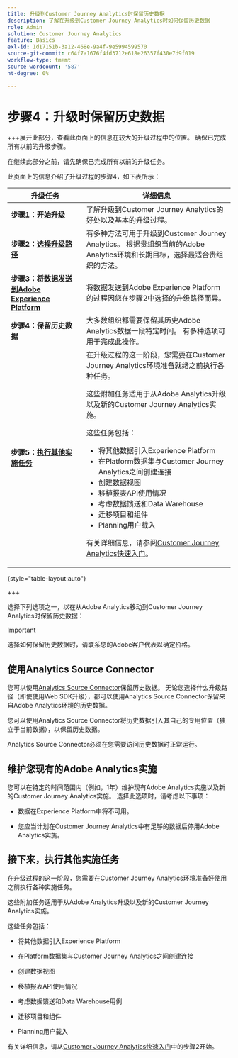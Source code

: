 ```yaml
---
title: 升级到Customer Journey Analytics时保留历史数据
description: 了解在升级到Customer Journey Analytics时如何保留历史数据
role: Admin
solution: Customer Journey Analytics
feature: Basics
exl-id: 1d17151b-3a12-468e-9a4f-9e5994599570
source-git-commit: c64f7a1676f4fd3712e618e26357f430e7d9f019
workflow-type: tm+mt
source-wordcount: '587'
ht-degree: 0%

---
```


# 步骤4：升级时保留历史数据

+++展开此部分，查看此页面上的信息在较大的升级过程中的位置。 确保已完成所有以前的升级步骤。

在继续此部分之前，请先确保已完成所有以前的升级任务。

此页面上的信息介绍了升级过程的步骤4，如下表所示：

| 升级任务 | 详细信息 |
|---------|----------|
| **步骤1：[开始升级](/help/getting-started/cja-upgrade/cja-upgrade-getstarted.md)** | 了解升级到Customer Journey Analytics的好处以及基本的升级过程。 |
| **步骤2：[选择升级路径](/help/getting-started/cja-upgrade/cja-upgrade-path.md)** | 有多种方法可用于升级到Customer Journey Analytics。 根据贵组织当前的Adobe Analytics环境和长期目标，选择最适合贵组织的方法。 |
| **步骤3：[将数据发送到Adobe Experience Platform](/help/getting-started/cja-upgrade/cja-upgrade-send-to-platform.md)** | 将数据发送到Adobe Experience Platform的过程因您在步骤2中选择的升级路径而异。 |
| <span class="preview">**步骤4：保留历史数据**</span> | <span class="preview">大多数组织都需要保留其历史Adobe Analytics数据一段特定时间。 有多种选项可用于完成此操作。</span> |
| **步骤5：[执行其他实施任务](/help/getting-started/cja-getting-started.md)** | 在升级过程的这一阶段，您需要在Customer Journey Analytics环境准备就绪之前执行各种任务。<p>这些附加任务适用于从Adobe Analytics升级以及新的Customer Journey Analytics实施。</p><p>这些任务包括：</p><ul><li>将其他数据引入Experience Platform</li><li>在Platform数据集与Customer Journey Analytics之间创建连接</li><li>创建数据视图</li><li>移植报表API使用情况</li><li>考虑数据馈送和Data Warehouse</li><li>迁移项目和组件</li><li>Planning用户载入</li></ul> <p>有关详细信息，请参阅[Customer Journey Analytics快速入门](/help/getting-started/cja-getting-started.md)。 |

{style="table-layout:auto"}

+++

选择下列选项之一，以在从Adobe Analytics移动到Customer Journey Analytics时保留历史数据：

>[!IMPORTANT]
>
>选择如何保留历史数据时，请联系您的Adobe客户代表以确定价格。

## 使用Analytics Source Connector

您可以使用[Analytics Source Connector](/help/data-ingestion/analytics.md)保留历史数据。 无论您选择什么升级路径（即使使用Web SDK升级），都可以使用Analytics Source Connector保留来自Adobe Analytics环境的历史数据。

您可以使用Analytics Source Connector将历史数据引入其自己的专用位置（独立于当前数据），以保留历史数据。

Analytics Source Connector必须在您需要访问历史数据时正常运行。

<!-- Another possibility in the future: Map historical data in a way that allows you to tie it to your new data.  Possible? Explain -->

## 维护您现有的Adobe Analytics实施

您可以在特定的时间范围内（例如，1年）维护现有Adobe Analytics实施以及新的Customer Journey Analytics实施。 选择此选项时，请考虑以下事项：

* 数据在Experience Platform中将不可用。

* 您应当计划在Customer Journey Analytics中有足够的数据后停用Adobe Analytics实施。

## 接下来，执行其他实施任务

在升级过程的这一阶段，您需要在Customer Journey Analytics环境准备好使用之前执行各种实施任务。

这些附加任务适用于从Adobe Analytics升级以及新的Customer Journey Analytics实施。

这些任务包括：

* 将其他数据引入Experience Platform

* 在Platform数据集与Customer Journey Analytics之间创建连接

* 创建数据视图

* 移植报表API使用情况

* 考虑数据馈送和Data Warehouse用例

* 迁移项目和组件

* Planning用户载入

有关详细信息，请从[Customer Journey Analytics快速入门](/help/getting-started/cja-getting-started.md)中的步骤2开始。
